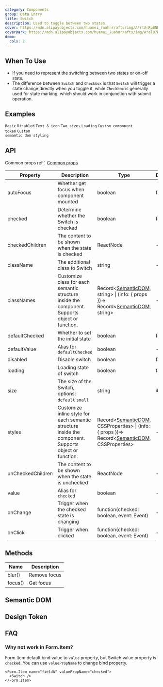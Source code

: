 ```yaml
---
category: Components
group: Data Entry
title: Switch
description: Used to toggle between two states.
cover: https://mdn.alipayobjects.com/huamei_7uahnr/afts/img/A*rtArRpBNDZcAAAAAAAAAAAAADrJ8AQ/original
coverDark: https://mdn.alipayobjects.com/huamei_7uahnr/afts/img/A*al07RK8SGf4AAAAAAAAAAAAADrJ8AQ/original
demo:
  cols: 2
---
```


## When To Use

- If you need to represent the switching between two states or on-off state.
- The difference between `Switch` and `Checkbox` is that `Switch` will trigger a state change directly when you toggle it, while `Checkbox` is generally used for state marking, which should work in conjunction with submit operation.

## Examples

<!-- prettier-ignore -->
<code src="./demo/basic.tsx">Basic</code>
<code src="./demo/disabled.tsx">Disabled</code>
<code src="./demo/text.tsx">Text & icon</code>
<code src="./demo/size.tsx">Two sizes</code>
<code src="./demo/loading.tsx">Loading</code>
<code src="./demo/component-token.tsx" debug>Custom component token</code>
<code src="./demo/style-class.tsx" version="6.0.0">Custom semantic dom styling</code>

## API

Common props ref：[Common props](/docs/react/common-props)

| Property | Description | Type | Default | Version |
| --- | --- | --- | --- | --- |
| autoFocus | Whether get focus when component mounted | boolean | false |  |
| checked | Determine whether the Switch is checked | boolean | false |  |
| checkedChildren | The content to be shown when the state is checked | ReactNode | - |  |
| className | The additional class to Switch | string | - |  |
| classNames | Customize class for each semantic structure inside the component. Supports object or function. | Record<[SemanticDOM](#semantic-dom), string> \| (info: { props })=> Record<[SemanticDOM](#semantic-dom), string> | - |
| defaultChecked | Whether to set the initial state | boolean | false |  |
| defaultValue | Alias for `defaultChecked` | boolean | - | 5.12.0 |
| disabled | Disable switch | boolean | false |  |
| loading | Loading state of switch | boolean | false |  |
| size | The size of the Switch, options: `default` `small` | string | `default` |  |
| styles | Customize inline style for each semantic structure inside the component. Supports object or function. | Record<[SemanticDOM](#semantic-dom), CSSProperties> \| (info: { props })=> Record<[SemanticDOM](#semantic-dom), CSSProperties> | - |
| unCheckedChildren | The content to be shown when the state is unchecked | ReactNode | - |  |
| value | Alias for `checked` | boolean | - | 5.12.0 |
| onChange | Trigger when the checked state is changing | function(checked: boolean, event: Event) | - |  |
| onClick | Trigger when clicked | function(checked: boolean, event: Event) | - |  |

## Methods

| Name    | Description  |
| ------- | ------------ |
| blur()  | Remove focus |
| focus() | Get focus    |

## Semantic DOM

<code src="./demo/_semantic.tsx" simplify="true"></code>

## Design Token

<ComponentTokenTable component="Switch"></ComponentTokenTable>

## FAQ

### Why not work in Form.Item?

Form.Item default bind value to `value` property, but Switch value property is `checked`. You can use `valuePropName` to change bind property.

```tsx | pure
<Form.Item name="fieldA" valuePropName="checked">
  <Switch />
</Form.Item>
```
